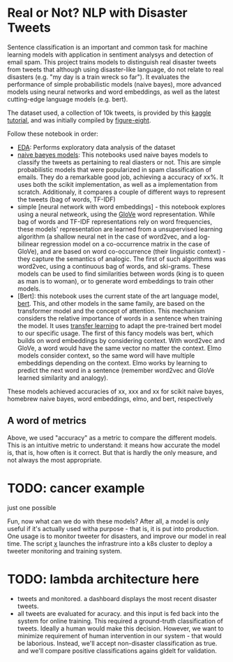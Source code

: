 # Real or Not? NLP with Disaster Tweets 

Sentence classification is an important and common task for machine learning models with application in sentiment analysys and detection of email spam. This project trains models
to distinguish real disaster tweets from tweets that although using disaster-like language, do not relate to real disasters (e.g. "my day is a train wreck so far"). It evaluates the
performance of simple probabilistic models (naive bayes), more advanced models using neural networks and word embeddings, as well as the latest cutting-edge language models (e.g. bert). 

The dataset used, a collection of 10k tweets, is provided by this [kaggle tutorial](https://www.kaggle.com/c/nlp-getting-started), and was initially compiled by [figure-eight](https://www.figure-eight.com/data-for-everyone/).

Follow these notebook in order:

- [EDA](): Performs exploratory data analysis of the dataset
- [naive baeyes models](): This notebooks used naive bayes models to classify the tweets as pertaining to real diasters or not. This are simple probabilistic models that were popularized in spam classification of emails. They do a remarkable good job, 
achieving a accuracy of xx%. It uses both the scikit implementation, as well as a implementation from scratch. Additionaly, it compares a couple of different ways to represent the tweets (bag of words, TF-IDF)
- simple [neural network with word embeddings] - this notebook explores using a neural netweork, using the [GloVe](https://nlp.stanford.edu/projects/glove/) word representation.
 While bag of words and TF-IDF representations rely on word frequencies, these models' representation are learned from a unsupervised learning algorithm (a shallow neural net in the case of word2vec, and a log-bilinear regression model on a co-occurrence matrix in the case of GloVe), and are
based on word co-occurrence (their linguistic context) - they capture the semantics of analogic. The first of such algorithms was word2vec, using a continuous bag of words, and ski-grams. These models can be used to find similarities between words (king is to queen as  man is to woman), or to generate word embeddings to train other models.
- [Bert]: this notebook uses the current state of the art language model, [bert](http://jalammar.github.io/illustrated-bert/). This, and other models in the same family, are based on the transformer model and the concept of attention. This mechanism considers the relative importance of words in a sentence when training the model. It uses [transfer learning](https://en.wikipedia.org/wiki/Transfer_learning) to adapt
the pre-trained bert model to our specific usage. The first of this fancy models was bert, which builds on word embeddings by considering context. With word2vec and GloVe, a word would have
the same vector no matter the context. Elmo models consider context, so the same word will have multiple embeddings depending on the context. Elmo works by learning to predict the next word in a sentence (remember word2vec and GloVe learned similarity and analogy).



These models achieved accuracies of xx, xxx and xx for scikit naive bayes, homebrew naive bayes, word embeddings, elmo, and bert, respectively

## A word of metrics
Above, we used "accuracy" as a metric to compare the different models. This is an intuitive metric to understand: it means how accurate the model is, that is, how often is it correct.
But that is hardly the only measure, and not always the most appropriate.
# TODO: cancer example



just one possible


Fun, now what can we do with these models? After all, a model is only useful if it's actually used witha purpose - that is, it is put into production. One usage is to monitor tweeter for disasters, and improve our model in real time.
The script [x]() launches the infrastrure into a k8s cluster to deploy a tweeter monitoring and training system.
# TODO: lambda architecture here

- tweets and monitored. a dashboard displays the most recent disaster tweets.
- all tweets are evaluated for acuracy. and this input is fed back into the system for online training. This required a ground-truth classification of tweets. Ideally a human would make this decision. However, we want to minimize requirement of human intervention in our system - that would be laborious. Instead, we'll accept non-disaster classification as true. and we'll compare positive classifications agains gldelt for validation.







 



